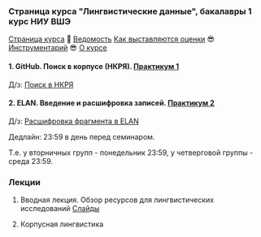 ### Страница курса "Лингвистические данные", бакалавры 1 курс НИУ ВШЭ

<a href="https://olesar.github.io/lingdata">Страница курса</a> &#129303; [Ведомость](https://docs.google.com/spreadsheets/d/1FXWlUswvJPkJQn3kYLzIIylI-mJ00ZYFlP9RooAA890/edit?usp=sharing) [Как выставляются оценки](about-grades.md) &#128526; [Инструментарий](about-tools.md) &#128526; [О курсе](about.md)   

#### 1. GitHub. Поиск в корпусе (НКРЯ). [Практикум 1](practicum_github_and_RNC1.md)

Д/з: [Поиск в НКРЯ](hw1-rnc.md)

#### 2. ELAN. Введение и расшифровка записей. [Практикум 2](practicum-elan.md)  

Д/з: [Расшифровка фрагмента в ELAN](hw2-metadata-transcripts.md)

Дедлайн: 23:59 в день перед семинаром.

Т.е. у вторничных групп - понедельник 23:59, у четверговой группы - среда 23:59.


### Лекции

1. Вводная лекция. Обзор ресурсов для лингвистических исследований [Слайды](1LingResources.pdf)  

2. Корпусная лингвистика  

